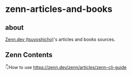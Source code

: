 # zenn-articles-and-books

## about

[Zenn.dev (tsuyoshicho)](https://zenn.dev/tsuyoshicho)'s articles and
books sources.

## Zenn Contents

👇How to use
https://zenn.dev/zenn/articles/zenn-cli-guide